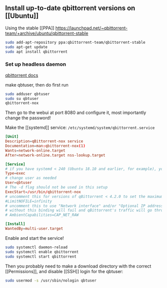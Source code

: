 ## Install up-to-date qbittorrent versions on [[Ubuntu]]
Using the stable [[PPA]] https://launchpad.net/~qbittorrent-team/+archive/ubuntu/qbittorrent-stable
```bash
sudo add-apt-repository ppa:qbittorrent-team/qbittorrent-stable
sudo apt-get update
sudo apt install qbittorrent
```

### Set up headless daemon
[qbittorrent docs](https://github.com/qbittorrent/qBittorrent/wiki/Running-qBittorrent-without-X-server-(WebUI-only,-systemd-service-set-up,-Ubuntu-15.04-or-newer))

make qbtuser, then do first run
```bash
sudo adduser qbtuser
sudo su qbtuser
qbittorrent-nox
```

Then go to the webui at port 8080 and configure it, most importantly change the password!

Make the [[systemd]] service:
`/etc/systemd/system/qbittorrent.service`

```toml
[Unit]
Description=qBittorrent-nox service
Documentation=man:qbittorrent-nox(1)
Wants=network-online.target
After=network-online.target nss-lookup.target

[Service]
# if you have systemd < 240 (Ubuntu 18.10 and earlier, for example), you probably want to use Type=simple instead
Type=exec
# change user as needed
User=qbtuser
# The -d flag should not be used in this setup
ExecStart=/usr/bin/qbittorrent-nox
# uncomment this for versions of qBittorrent < 4.2.0 to set the maximum number of open files to unlimited
#LimitNOFILE=infinity
# uncomment this to use "Network interface" and/or "Optional IP address to bind to" options
# without this binding will fail and qBittorrent's traffic will go through the default route
# AmbientCapabilities=CAP_NET_RAW

[Install]
WantedBy=multi-user.target
```

Enable and start the service!

```bash
sudo systemctl daemon-reload
sudo systemctl enable qbittorrent
sudo systemctl start qbittorrent
```

Then you probably need to make a download directory with the correct [[Permissions]], and disable [[SSH]] login for the qbtuser:

```bash
sudo usermod -s /usr/sbin/nologin qbtuser
```
